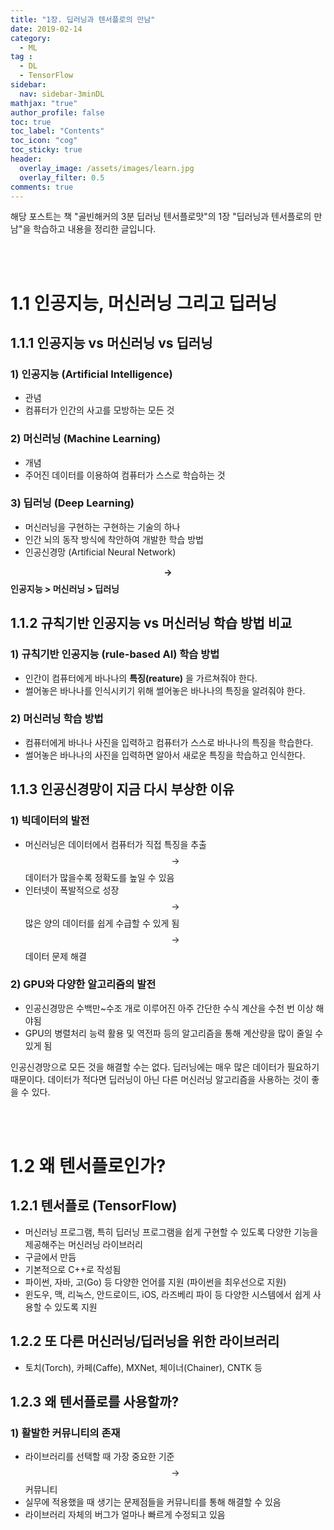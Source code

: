 ```yaml
---
title: "1장. 딥러닝과 텐서플로의 만남"
date: 2019-02-14
category:
  - ML
tag :
  - DL
  - TensorFlow
sidebar:
  nav: sidebar-3minDL
mathjax: "true"
author_profile: false
toc: true
toc_label: "Contents"
toc_icon: "cog"
toc_sticky: true
header:
  overlay_image: /assets/images/learn.jpg
  overlay_filter: 0.5
comments: true  
---
```

 해당 포스트는 책 "골빈해커의 3분 딥러닝 텐서플로맛"의 1장 "딥러닝과 텐서플로의 만남"을 학습하고 내용을 정리한 글입니다.

<br><br>

# 1.1 인공지능, 머신러닝 그리고 딥러닝

## 1.1.1 인공지능 vs 머신러닝 vs 딥러닝

### 1) 인공지능 (Artificial Intelligence)
- 관념  
- 컴퓨터가 인간의 사고를 모방하는 모든 것  

### 2) 머신러닝 (Machine Learning)
- 개념
- 주어진 데이터를 이용하여 컴퓨터가 스스로 학습하는 것

### 3) 딥러닝 (Deep Learning)
- 머신러닝을 구현하는 구현하는 기술의 하나
- 인간 뇌의 동작 방식에 착안하여 개발한 학습 방법
- 인공신경망 (Artificial Neural Network)

**$$\rightarrow$$ 인공지능 > 머신러닝 > 딥러닝**

## 1.1.2 규칙기반 인공지능  vs 머신러닝 학습 방법 비교

### 1) 규칙기반 인공지능 (rule-based AI) 학습 방법
- 인간이 컴퓨터에게 바나나의 **특징(reature)** 을 가르쳐줘야 한다.
- 썰어놓은 바나나를 인식시키기 위해 썰어놓은 바나나의 특징을 알려줘야 한다.

### 2) 머신러닝 학습 방법
- 컴퓨터에게 바나나 사진을 입력하고 컴퓨터가 스스로 바나나의 특징을 학습한다.
- 썰어놓은 바나나의 사진을 입력하면 알아서 새로운 특징을 학습하고 인식한다.

## 1.1.3 인공신경망이 지금 다시 부상한 이유

### 1) 빅데이터의 발전
- 머신러닝은 데이터에서 컴퓨터가 직접 특징을 추출 $$\rightarrow$$ 데이터가 많을수록 정확도를 높일 수 있음
- 인터넷이 폭발적으로 성장 $$\rightarrow$$ 많은 양의 데이터를 쉽게 수급할 수 있게 됨 $$\rightarrow$$ 데이터 문제 해결

### 2) GPU와 다양한 알고리즘의 발전
- 인공신경망은 수백만~수조 개로 이루어진 아주 간단한 수식 계산을 수천 번 이상 해야됨
- GPU의 병렬처리 능력 활용 및 역전파 등의 알고리즘을 통해 계산량을 많이 줄일 수 있게 됨


인공신경망으로 모든 것을 해결할 수는 없다. 딥러닝에는 매우 많은 데이터가 필요하기 때문이다. 데이터가 적다면 딥러닝이 아닌 다른 머신러닝 알고리즘을 사용하는 것이 좋을 수 있다.

<br><br>

# 1.2 왜 텐서플로인가?

## 1.2.1 텐서플로 (TensorFlow)
- 머신러닝 프로그램, 특히 딥러닝 프로그램을 쉽게 구현할 수 있도록 다양한 기능을 제공해주는 머신러닝 라이브러리
- 구글에서 만듬
- 기본적으로 C++로 작성됨
- 파이썬, 자바, 고(Go) 등 다양한 언어를 지원 (파이썬을 최우선으로 지원)
- 윈도우, 맥, 리눅스, 안드로이드, iOS, 라즈베리 파이 등 다양한 시스템에서 쉽게 사용할 수 있도록 지원

## 1.2.2 또 다른 머신러닝/딥러닝을 위한 라이브러리
- 토치(Torch), 카페(Caffe), MXNet, 체이너(Chainer), CNTK 등

## 1.2.3 왜 텐서플로를 사용할까?

### 1) 활발한 커뮤니티의 존재
- 라이브러리를 선택할 때 가장 중요한 기준 $$\rightarrow$$ 커뮤니티
- 실무에 적용했을 때 생기는 문제점들을 커뮤니티를 통해 해결할 수 있음
- 라이브러리 자체의 버그가 얼마나 빠르게 수정되고 있음
